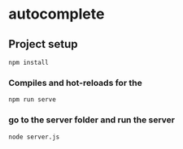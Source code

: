 # autocomplete

## Project setup
```
npm install
```

### Compiles and hot-reloads for the 
```
npm run serve
```

### go to the server folder and run the server
```
node server.js
```
